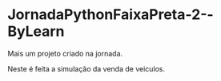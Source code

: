 # JornadaPythonFaixaPreta-2--ByLearn

Mais um projeto criado na jornada.

Neste é feita a simulação da venda de veiculos.
